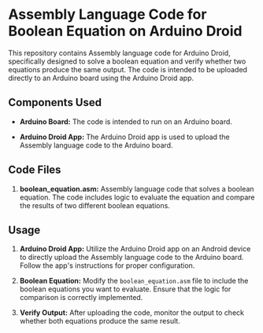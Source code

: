 # Assembly Language Code for Boolean Equation on Arduino Droid

This repository contains Assembly language code for Arduino Droid, specifically designed to solve a boolean equation and verify whether two equations produce the same output. The code is intended to be uploaded directly to an Arduino board using the Arduino Droid app.

## Components Used

- **Arduino Board:** The code is intended to run on an Arduino board.

- **Arduino Droid App:** The Arduino Droid app is used to upload the Assembly language code to the Arduino board.

## Code Files

1. **boolean_equation.asm:** Assembly language code that solves a boolean equation. The code includes logic to evaluate the equation and compare the results of two different boolean equations.

## Usage

1. **Arduino Droid App:** Utilize the Arduino Droid app on an Android device to directly upload the Assembly language code to the Arduino board. Follow the app's instructions for proper configuration.

2. **Boolean Equation:** Modify the `boolean_equation.asm` file to include the boolean equations you want to evaluate. Ensure that the logic for comparison is correctly implemented.

3. **Verify Output:** After uploading the code, monitor the output to check whether both equations produce the same result.

